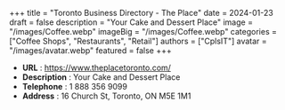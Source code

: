 +++
title = "Toronto Business Directory - The Place"
date = 2024-01-23
draft = false
description = "Your Cake and Dessert Place"
image = "/images/Coffee.webp"
imageBig = "/images/Coffee.webp"
categories = ["Coffee Shops", "Restaurants", "Retail"]
authors = ["CplsIT"]
avatar = "/images/avatar.webp"
featured = false
+++


* **URL** :  https://www.theplacetoronto.com/
* **Description** : Your Cake and Dessert Place
* **Telephone** : 1 888 356 9099
* **Address** : 16 Church St, Toronto, ON M5E 1M1